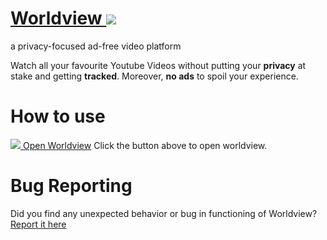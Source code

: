 # [Worldview <image src="https://raw.githubusercontent.com/anuragsingh6/worldview/main/images/logo.svg"></image>](https://anuragsingh6.github.io/worldview)
a privacy-focused ad-free video platform

Watch all your favourite Youtube Videos without putting your <strong>privacy</strong> at stake and getting <strong>tracked</strong>.
Moreover, <strong>no ads</strong> to spoil your experience.

# How to use
[<image src="https://raw.githubusercontent.com/anuragsingh6/worldview/main/images/logo.svg"></image>
Open Worldview](https://anuragsingh6.github.io/worldview)
Click the button above to open worldview.

# Bug Reporting
Did you find any unexpected behavior or bug in functioning of Worldview?
[Report it here](https://github.com/anuragsingh6/worldview)